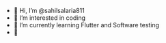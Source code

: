 - 👋 Hi, I’m @sahilsalaria811
- 👀 I’m interested in coding
- 🌱 I’m currently learning Flutter and Software testing
- 💞️

<!---
sahilsalaria811/sahilsalaria811 is a ✨ special ✨ repository because its `README.md` (this file) appears on your GitHub profile.
You can click the Preview link to take a look at your changes.
--->
